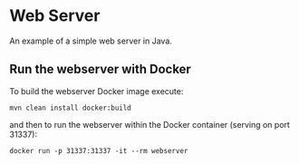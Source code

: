 # Web Server

An example of a simple web server in Java.

Run the webserver with Docker
-----------------------------

To build the webserver Docker image execute:

    mvn clean install docker:build

and then to run the webserver within the Docker container (serving on port 31337):

	docker run -p 31337:31337 -it --rm webserver
